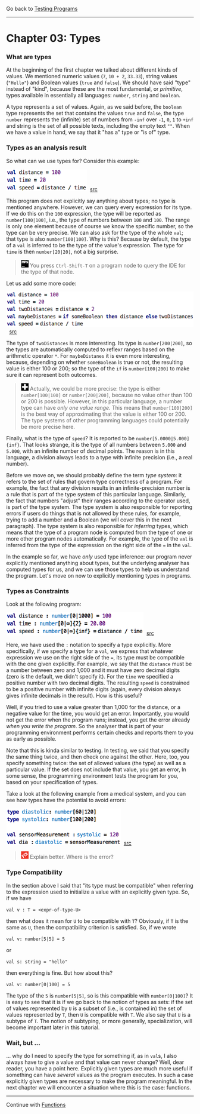 
Go back to [Testing Programs](../chapter02_testing/index.md)

<hr/>

# Chapter 03: Types

### What are types

At the beginning of the first chapter we talked about different kinds of
values. We mentioned numeric values (`7`, `10 + 2`, `33.33`), string
values (`"Hello"`) and Boolean values (`true` and `false`). We should have
said "type" instead of "kind", because these are the most fundamental,
or _primitive_, types available in essentially all languages: `number`,
`string` and `boolean`. 

A type represents a set of values. Again, as we said before, the
`boolean` type represents the set that contains the values `true` and
`false`, the type `number` represents the (infinite) set of numbers from
`-inf` over `-1`, `0`, `1` to `+inf` and string is the set of all
possible texts, including the empty text `""`. When we have a value in
hand, we say that it "has a" type or "is of" type. 


### Types as an analysis result

So what can we use types for? Consider this example:

![](Types/InitialTypeExample.png)&nbsp;&nbsp;[src](http://127.0.0.1:63320/node?ref=r%3A480e3b8e-0509-43e8-9493-4fac219a375e%28chapter03_types%29%2F8844044561165463023)

This program does not explicitly say anything about types; no type
is mentioned anywhere. However, we
can query every expression for its type. If we do this on the `100`
expression, the type will be reported as `number[100|100]`, i.e., the
type of numbers between `100` and `100`. The range is only one element
because of course we know the specific number, so the type can be very
precise. We can also ask for the type of the whole `val`; that type is
also `number[100|100]`. Why is this? Because by default, the type of a
`val` is inferred to be the type of the value's expression. The type for 
`time` is then `number[20|20]`, not a big surprise. 

> ![](../mps.png) You press `Ctrl-Shift-T` on a program node to
> query the IDE for the type of that node.

Let us add some more code:

![](Types/DerivedTypes.png)&nbsp;&nbsp;[src](http://127.0.0.1:63320/node?ref=r%3A480e3b8e-0509-43e8-9493-4fac219a375e%28chapter03_types%29%2F6455317040166694488)


The type of `twoDistances` is more interesting. Its type is `number[200|200]`,
so the types are automatically computed to reflexr ranges based on the arithmetic
operator `*`. For `maybeDistanes` it is even more interesting, because,
depending on whether `someBoolean` is true or not, the resulting value is
either 100 or 200; so the type of the `if` is `number[100|200]` to make sure
it can represent both outcomes.

> ![](../plus.png) Actually, we could be more precise: the type is either 
`number[100|100]` or `number[200|200]`, because no value other than 100
or 200 is possible. However, in this particular language, a number type
can have _only one value range_. This means that `number[100|200]` is
the best way of approximating that the value is either 100 or 200. The type systems of other programming languages could potentially be more precise here.
 

Finally, what is the type of `speed`? It is reported to be `number[5.0000|5.000]{inf}`.
That looks strange, it is the type of all numbers between `5.000` and `5.000`,
with an infinite number of decimal points. The reason is in this language, 
a division always leads to a type with infinite precision (i.e., a real number).

 

Before we move on, we should probably define the term
_type system_: it refers to the set of rules that govern type correctness of
a program. For example, the fact that any division results in an infinite-precision
number is a rule that is part of the type system of this particular language.
Similarly, the fact that numbers "adjust" their ranges according to the
operator used, is part of the type system. The type system is also 
responsible for reporting errors if users do things that is not allowed
by these rules, for example, trying to add a number and a Boolean (we will 
cover this in the next paragraph). The type system is also responsible for 
_inferring_ types, which means that the type of a program node is computed 
from the type of one or more other program nodes automatically. For example,
the type of the `val` is inferred from the type of the expression on the 
right side of the `=` in the `val`.


In the example so far, we have _only_ used type inference: 
our program never explicitly mentioned anything about
types, but the underlying analyser has computed types for us, and we can
use those types to help us understand the program. Let's move on now
to explicitly mentioning types in programs.




### Types as Constraints

Look at the following program:

![](Types/ExplicitTypes.png)&nbsp;&nbsp;[src](http://127.0.0.1:63320/node?ref=r%3A480e3b8e-0509-43e8-9493-4fac219a375e%28chapter03_types%29%2F6455317040166674022)

Here, we have used the `:` notation to specify a type explicitly. More
specifically, if we specify a type for a `val`, we express that whatever
expression we use on the right side of the `=`, its type must be compatible
with the one given explicitly. For example, we say that the `distance`
must be a number between zero and 1,000 and it must have zero decimal
digits (zero is the default, we didn't specify it). For the `time` we
specified a positive number with two decimal digits. The resulting `speed`
is constrained to be a positive number with infinite digits (again, 
every division always gives infinite decimals in the result). How is this 
useful?

Well, if you tried to use a value greater than 1,000 for the distance,
or a negative value for the time, you would get an error. Importantly, you
would not get the error when the program runs; instead, you get the error
already _when you write the program_. So the analyser that is part of
your programming environment performs certain checks and reports them to 
you as early as possible. 

Note that this is kinda similar to testing. In testing, we said that you specify the same thing twice, and then check one against the other. Here, too, you specify something twice: the set of allowed values (the type)
as well as a particular value. If the set does not include that value,
you get an error, In some sense, the programming environment tests the program for you, based on your specification of types.

Take a look at the following example from a medical system, and you can see how types have the potential to avoid errors:

![](Types/MoreExplicitTypes.png)&nbsp;&nbsp;[src](http://127.0.0.1:63320/node?ref=r%3A480e3b8e-0509-43e8-9493-4fac219a375e%28chapter03_types%29%2F6455317040166684137)
 
> ![](../fix.png) Explain better. Where is the error?

### Type Compatibility

In the section above I said that "its type must be compatible" when referring
to the expression used to initialize a value with an explicitly given type. So,
if we have

    val v : T = <expr-of-type-U>
    
then what does it mean for `U` to be compatible with `T`? Obviously, if `T` is
the same as `U`, then the compatibility criterion is satisfied. So, if we wrote

    val v: number[5|5] = 5

or
  
    val s: string = "hello"
    
then everything is fine. But how about this?

    val v: number[0|100] = 5  

The type of the `5` is `number[5|5]`, so is this compatible with `number[0|100]`?
It is easy to see that it is if we go back to the notion of types as sets: if the
set of values represented by `U` is a subset of (i.e., is contained in) the
set of values represented by `T`, then `U` is compatible with `T`. We also say that
`U` is a subtype of `T`. The notion of subtyping, or more generally, specialization, will become important later in this tutorial.


### Wait, but ...	

... why do I need to specify the type for something if, as in `val`s, I also
always have to give a value and that value can never change? Well, dear reader,
you have a point here. Explicitly given types are much more useful if something
can have _several_ values as the program executes. In such a case explicitly
given types are necessary to make the program meaningful. In the next chapter we will encounter a situation where this is the case: functions. 




<hr/>

Continue with [Functions](../chapter04_functions/index.md)
